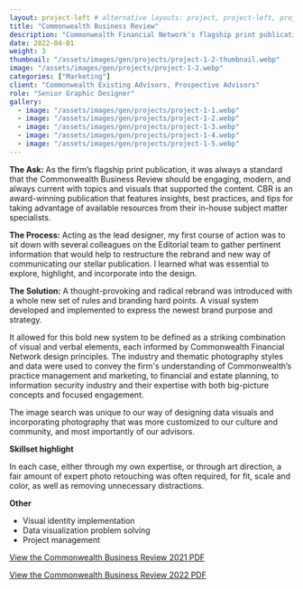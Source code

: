 ```yaml
---
layout: project-left # alternative layouts: project, project-left, project-right, project-top
title: "Commonwealth Business Review"
description: "Commonwealth Financial Network's flagship print publication"
date: 2022-04-01
weight: 3
thumbnail: "/assets/images/gen/projects/project-1-2-thumbnail.webp"
image: "/assets/images/gen/projects/project-1-2.webp"
categories: ["Marketing"]
client: "Commonwealth Existing Advisors, Prospective Advisors"
role: "Senior Graphic Designer"
gallery:
  - image: "/assets/images/gen/projects/project-1-1.webp"
  - image: "/assets/images/gen/projects/project-1-2.webp"
  - image: "/assets/images/gen/projects/project-1-3.webp"
  - image: "/assets/images/gen/projects/project-1-4.webp"
  - image: "/assets/images/gen/projects/project-1-5.webp"
---
```



<strong>The Ask:</strong> As the firm’s flagship print publication, it was always a standard that the Commonwealth Business Review should be engaging, modern, and always current with topics and visuals that supported the content. CBR is an award-winning publication that features insights, best practices, and tips for taking advantage of available resources from their in-house subject matter specialists. 

<strong>The Process:</strong> Acting as the lead designer, my first course of action was to sit down with several colleagues on the Editorial team to gather pertinent information that would help to restructure the rebrand and new way of communicating our stellar publication. I learned what was essential to explore, highlight, and incorporate into the design.

<strong>The Solution:</strong> A thought-provoking and radical rebrand was introduced with a whole new set of rules and branding hard points. A visual system developed and implemented to express the newest brand purpose and strategy.

It allowed for this bold new system to be defined as a striking combination of visual and verbal elements, each informed by Commonwealth Financial Network design principles. The industry and thematic photography styles and data were used to convey the firm's understanding of Commonwealth’s practice management and marketing, to financial and estate planning, to information security industry and their expertise with both big-picture concepts and focused engagement.

The image search was unique to our way of designing data visuals and incorporating photography that was more customized to our culture and community, and most importantly of our advisors. 

<strong>Skillset highlight</strong>
<p>In each case, either through my own expertise, or through art direction, a fair amount of expert photo retouching was often required, for fit, scale and color, as well as removing unnecessary distractions.</p>

<p class="list-heading"><strong>Other</strong></p>
<ul class="list">
<li>Visual identity implementation</li>
<li>Data visualization problem solving</li>
<li>Project management</li>
</ul>

[View the Commonwealth Business Review 2021 PDF](/portfolio/assets/pdf/CBR_April_2021_REVISED_4.6.pdf)

[View the Commonwealth Business Review 2022 PDF](/portfolio/assets/pdf/CBR_Business_Review.pdf)